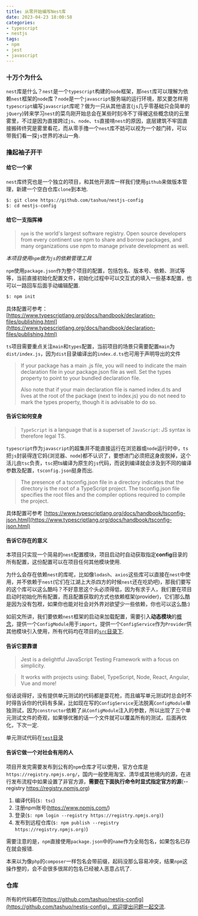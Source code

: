 ```yaml
---
title: 从零开始编写Nest库
date: 2023-04-23 18:00:58
categories:
- typescript
- nestjs
tags:
- npm
- jest
- javascript
---
```

### 十万个为什么
`nest`库是什么？`nest`是一个`typescript`构建的`node`框架，那`nest`库可以理解为依赖`nest`框架的`node`库？`node`是一个`javascript`服务端的运行环境，那又要怎样用`typescript`编写`javascript`库呢？做为一只从其他语言(`js`几乎零基础只会简单的`jQuery`)转来学习`nest`的菜鸟刚开始总会在某些时刻冷不丁得被这些概念绕的云里雾里，不过是因为直接跨过`js`、`node`、`ts`直接啃`nest`的原因，底层建筑不牢固直接搬砖终究是雾里看花，而从零手撸一个`nest`库不妨可以视为一个敲门砖，可以带我们看一探`js`世界的冰山一角.

### 撸起袖子开干
#### 给它一个家
`nest`库终究也是一个独立的项目，和其他开源库一样我们使用`github`来做版本管理，新建一个空白仓库`clone`到本地.

```bash
$: git clone https://github.com/tashuo/nestjs-config
$: cd nestjs-config
```

#### 给它一支指挥棒
> `npm` is the world's largest software registry. Open source developers from every continent use npm to share and borrow packages, and many organizations use npm to manage private development as well.
<!-- more -->
*本项目使用`npm`做为`js`的依赖管理工具*

`npm`使用`package.json`作为整个项目的配置，包括包名、版本号、依赖、测试等等，当前直接初始化配置文件，初始化过程中可以交互式的填入一些基本配置，也可以一路回车后面手动编辑配置.

```bash
$: npm init
```

具体配置可参考：[https://www.typescriptlang.org/docs/handbook/declaration-files/publishing.html](https://www.typescriptlang.org/docs/handbook/declaration-files/publishing.html)

`ts`项目需要重点关注`main`和`types`配置，当前项目的场景只需要配置`main`为`dist/index.js`，因为`dist`目录编译出的`index.d.ts`也可用于声明导出的文件
> If your package has a main .js file, you will need to indicate the main declaration file in your package.json file as well. Set the types property to point to your bundled declaration file.
> 
> Also note that if your main declaration file is named index.d.ts and lives at the root of the package (next to index.js) you do not need to mark the types property, though it is advisable to do so.

#### 告诉它如何变身
> `TypeScript` is a language that is a superset of `JavaScript`: JS syntax is therefore legal TS.

`typescript`作为`javascript`的超集并不能直接运行在浏览器或`node`运行时中，`ts`把`js`封装得连它妈(浏览器、`node`)都不认识了，要想进门必须把这身皮脱掉，这个活儿由`tsc`负责，`tsc`把ts编译为原生的`js`代码，而说到编译就会涉及到不同的编译参数及配置，`tsconfig.json`挺身而出.
> The presence of a tsconfig.json file in a directory indicates that the directory is the root of a TypeScript project. The tsconfig.json file specifies the root files and the compiler options required to compile the project.

具体配置可参考 [https://www.typescriptlang.org/docs/handbook/tsconfig-json.html](https://www.typescriptlang.org/docs/handbook/tsconfig-json.html)

#### 告诉它存在的意义
本项目只实现一个简易的`nest`配置模块，项目启动时自动获取指定**config**目录的所有配置，这份配置可以在项目任何其他模块使用. 

为什么会存在依赖`nest`的库呢，比如像`lodash`、`axios`这些库可以直接在`nest`中使用，并不依赖于`nest`(它们在江湖上大杀四方的时候`nest`还在吃奶吧)，那我们要写的这个库可以这么酷吗？不好意思这个头必须得低，因为有求于人，我们要在项目启动时初始化所有配置，而且配置获取的方式也依赖框架(provider)，它们那么酷是因为没有包袱，如果你也能对社会对外界对欲望少一些依赖，你也可以这么酷:)

如前文所讲，我们要依赖`nest`框架的启动来加载配置，需要引入**动态模块**的[概念](https://docs.nestjs.com/fundamentals/dynamic-modules)，提供一个`ConfigModule`用于`import`，提供一个`ConfigService`作为`Provider`供其他模块引入使用，所有代码均在项目的[`src`目录下](https://github.com/tashuo/nestjs-config/tree/main/src).


#### 告诉它要靠谱
> Jest is a delightful JavaScript Testing Framework with a focus on simplicity.

> It works with projects using: Babel, TypeScript, Node, React, Angular, Vue and more!

俗话说得好，没有提供单元测试的代码都是耍花枪，而且编写单元测试时总会时不时得告诉你的代码有多屎，比如现在写的`ConfigService`无法脱离`ConfigModule`单独测试，因为`constructor`依赖了从`ConfigModule`注入的参数，所以出现了三个单元测试文件的奇观，如果够优雅的话一个文件就可以覆盖所有的测试，后面再优化，下次一定.

单元测试代码在[`test`目录](https://github.com/tashuo/nestjs-config/tree/main/test)

#### 告诉它做一个对社会有用的人
项目开发完需要发布到公有的`npm`仓库才可以使用，官方仓库是`https://registry.npmjs.org/`，国内一般使用淘宝、清华或其他境内的源，在进行发布流程中如果设置了非官方源，**需要在下面执行命令时显式指定官方的源**(--registry https://registry.npmjs.org)

1. 编译代码(`$: tsc`)
1. 注册npm账号(https://www.npmjs.com/)
2. 登录(`$: npm login --registry https://registry.npmjs.org)`)
3. 发布到远程仓库(`$: npm publish --registry https://registry.npmjs.org)`)

需要注意的是，`npm`直接使用`package.json`中的`name`作为全局包名，如果包名已存在就会报错.

本来以为像`php`的`composer`一样包名会带前缀，起码没那么容易冲突，结果`npm`这操作整的，会不会很多很屌的包名已经被人恶意占坑了.


### 仓库
所有的代码都在[https://github.com/tashuo/nestjs-config](https://github.com/tashuo/nestjs-config)，欢迎提出问题一起交流.
